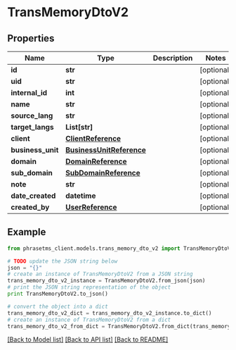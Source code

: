 # TransMemoryDtoV2

## Properties

| Name              | Type                                                  | Description | Notes      |
| ----------------- | ----------------------------------------------------- | ----------- | ---------- |
| **id**            | **str**                                               |             | [optional] |
| **uid**           | **str**                                               |             | [optional] |
| **internal_id**   | **int**                                               |             | [optional] |
| **name**          | **str**                                               |             | [optional] |
| **source_lang**   | **str**                                               |             | [optional] |
| **target_langs**  | **List[str]**                                         |             | [optional] |
| **client**        | [**ClientReference**](ClientReference.md)             |             | [optional] |
| **business_unit** | [**BusinessUnitReference**](BusinessUnitReference.md) |             | [optional] |
| **domain**        | [**DomainReference**](DomainReference.md)             |             | [optional] |
| **sub_domain**    | [**SubDomainReference**](SubDomainReference.md)       |             | [optional] |
| **note**          | **str**                                               |             | [optional] |
| **date_created**  | **datetime**                                          |             | [optional] |
| **created_by**    | [**UserReference**](UserReference.md)                 |             | [optional] |

## Example

```python
from phrasetms_client.models.trans_memory_dto_v2 import TransMemoryDtoV2

# TODO update the JSON string below
json = "{}"
# create an instance of TransMemoryDtoV2 from a JSON string
trans_memory_dto_v2_instance = TransMemoryDtoV2.from_json(json)
# print the JSON string representation of the object
print TransMemoryDtoV2.to_json()

# convert the object into a dict
trans_memory_dto_v2_dict = trans_memory_dto_v2_instance.to_dict()
# create an instance of TransMemoryDtoV2 from a dict
trans_memory_dto_v2_from_dict = TransMemoryDtoV2.from_dict(trans_memory_dto_v2_dict)
```

[[Back to Model list]](../README.md#documentation-for-models) [[Back to API list]](../README.md#documentation-for-api-endpoints) [[Back to README]](../README.md)
